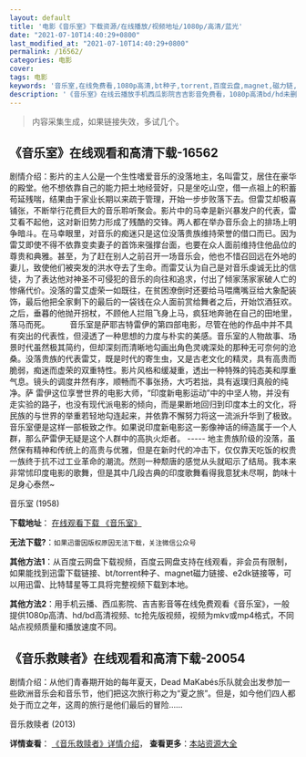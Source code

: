 ```yaml
---
layout: default
title: '电影《音乐室》下载资源/在线播放/视频地址/1080p/高清/蓝光'
date: "2021-07-10T14:40:29+0800"
last_modified_at: "2021-07-10T14:40:29+0800"
permalink: /16562/
categories: 电影
cover:
tags: 电影
keywords: '音乐室,在线免费看,1080p高清,bt种子,torrent,百度云盘,magnet,磁力链,迅雷下载资源'
description: '《音乐室》在线云播放手机西瓜影院吉吉影音免费看，1080p高清bd/hd未删减完整版和tc抢先枪版，mkv/mp4格式，附带bt/torrent种子、magnet/磁力链、百度云盘、网盘资源迅雷下载链接'
---
```


>内容采集生成，如果链接失效，多试几个。


## 《音乐室》在线观看和高清下载-16562

剧情介绍：影片的主人公是一个生性嗜爱音乐的没落地主，名叫雷艾，居住在豪华的殿堂。他不想依靠自己的能力把土地经营好，只是坐吃山空，借一点祖上的积蓄苟延残喘，结果由于家业长期以来疏于管理，开始一步步败落下去。但雷艾却极喜铺张，不断举行花费巨大的音乐聆听聚会。影片中的马幸是新兴暴发户的代表，雷艾看不起他，这对新旧势力形成了残酷的交锋。两人都在举办音乐会上的排场上明争暗斗。在马幸眼里，对音乐的痴迷只是这位没落贵族维持荣誉的借口而已。因为雷艾即使不得不依靠变卖妻子的首饰来强撑台面，也要在众人面前维持住他品位的尊贵和典雅。甚至，为了赶在别人之前召开一场音乐会，他也不惜召回远在外地的妻儿，致使他们被突发的洪水夺去了生命。而雷艾认为自己是对音乐虔诚无比的信徒，为了表达他对神圣不可侵犯的音乐的向往和追求，付出了倾家荡家家破人亡的惨痛代价。没落的雷艾虚荣一如既往，在贫困潦倒时还要给马喂鹰嘴豆给大象配装饰，最后他把全家剩下的最后的一袋钱在众人面前赏给舞者之后，开始饮酒狂欢。之后，垂暮的他抛开拐杖，不顾他人拦阻飞身上马，疯狂地奔驰在自己的田地里，落马而死。  　　音乐室是萨耶吉特雷伊的第四部电影，尽管在他的作品中并不具有突出的代表性，但浸透了一种思想的力度与朴实的美感。音乐室的人物故事、场景时代虽然极其简约，但却深刻而清晰地勾画出角色灵魂深处的那种无可奈何的沧桑。没落贵族的代表雷艾，既是时代的寄生虫，又是古老文化的精灵，具有高贵而脆弱，痴迷而虚荣的双重特性。影片风格和缓凝重，透出一种特殊的钝态美和厚重气息。镜头的调度井然有序，顺畅而不事张扬，大巧若拙，具有返璞归真般的纯净。萨 雷伊这位享誉世界的电影大师，“印度新电影运动”中的中坚人物，并没有走实验的路子，也没有现代派电影的倾向，而是果断地回归到印度本土的文化，将民族的与世界的举重若轻地勾连起来，并依靠不懈努力将这一流派升华到了极致。音乐室便是这样一部极致之作。如果说印度新电影这一影像神话的缔造属于一个人群，那么萨雷伊无疑是这个人群中的高执火炬者。 ----- 地主贵族阶级的没落，虽然保有精神和传统上的高贵与优雅，但是在新时代的冲击下，仅仅靠天吃饭的权贵一族终于抗不过工业革命的潮流。然则一种颓唐的感觉从头就昭示了结局。我本来非常怵印度电影的歌舞，但是其中几段古典的印度歌舞看得我意犹未尽啊，韵味十足身心泰然~


音乐室 (1958)

**下载地址**： [在线观看下载 《音乐室》](https://www.btbtdy.me/btdy/dy3992.html) 


**无法下载?**：`如果迅雷因版权原因无法下载，关注微信公众号 `

**其他方法1**：从百度云网盘下载视频，百度云网盘支持在线观看，非会员有限制，如果能找到迅雷下载链接、bt/torrent种子、magnet磁力链接、e2dk链接等，可以用迅雷、比特彗星等工具将完整视频下载到本地。

**其他方法2**：用手机云播、西瓜影院、吉吉影音等在线免费观看《音乐室》，一般提供1080p高清、hd/bd高清视频、tc抢先版视频，视频为mkv或mp4格式，不同站点视频质量和播放速度不同。


## 《音乐救赎者》在线观看和高清下载-20054

剧情介绍：从他们青春期开始的每年夏天，Dead MaKabés乐队就会出发参加一些欧洲音乐会和音乐节，他们把这次旅行称之为“夏之旅”。但是，如今他们四人都处于而立之年，这周的旅行是他们最后的冒险……


音乐救赎者 (2013)

**详情查看**： [《音乐救赎者》详情介绍](/movie/20054/)， **查看更多**：[本站资源大全](/movie/t/all/)

